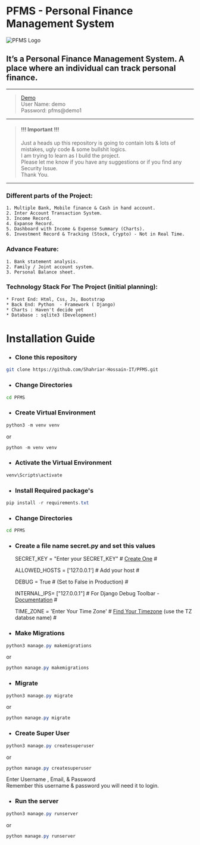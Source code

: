 
# PFMS - Personal Finance Management System

![PFMS Logo](https://shahriarhossain.com/pfms.shahriarhossain.com/Asset/Image/PFMS.png)

## It’s a Personal Finance Management System. A place where an individual can track personal finance. 
___

> [Demo](https://shahriarhossain1.pythonanywhere.com/)  
User Name: demo  
Password: pfms@demo1
___

> #### !!! Important !!!
> Just a heads up this repository is going to contain lots & lots of mistakes, ugly code & some bullshit logics.  
I am trying to learn as I build the project.  
Please let me know if you have any suggestions or if you find any Security Issue.  
Thank You.
___

### Different parts of the Project:

    1. Multiple Bank, Mobile finance & Cash in hand account. 
    2. Inter Account Transaction System.
    3. Income Record.
    4. Expanse Record.
    5. Dashboard with Income & Expense Summary (Charts).
    6. Investment Record & Tracking (Stock, Crypto) - Not in Real Time.

### Advance Feature:

    1. Bank statement analysis.
    2. Family / Joint account system.
    3. Personal Balance sheet.


### Technology Stack For The Project (initial planning):

    * Front End: Html, Css, Js, Bootstrap
    * Back End: Python  - Framework ( Django)
    * Charts : Haven't decide yet
    * Database : sqlite3 (Development)

# Installation Guide

* ### Clone this repository
```sh
git clone https://github.com/Shahriar-Hossain-IT/PFMS.git
```
* ### Change Directories
```sh
cd PFMS
```
* ### Create Virtual Environment
```powershell
python3 -m venv venv
```
or
```powershell
python -m venv venv
```
* ### Activate the Virtual Environment
```powershell
venv\Scripts\activate
```
* ### Install Required package's
```powershell
pip install -r requirements.txt
```
* ### Change Directories
```sh
cd PFMS
```

* ### Create a file name secret.py and set this values

    SECRET_KEY = "Enter your SECRET_KEY" # [Create One](https://miniwebtool.com/django-secret-key-generator/)  #  

    ALLOWED_HOSTS = ['127.0.0.1']  # Add your host #

    DEBUG = True # (Set to False in Production) #  

    INTERNAL_IPS= ["127.0.0.1"]  # For Django Debug Toolbar - [Documentation](https://django-debug-toolbar.readthedocs.io/en/latest/)  #  

    TIME_ZONE = 'Enter Your Time Zone' # [Find Your Timezone](https://en.wikipedia.org/wiki/List_of_tz_database_time_zones)  (use the TZ databse name)  #  

* ### Make Migrations
```powershell
python3 manage.py makemigrations
```
or
```powershell
python manage.py makemigrations
```
* ### Migrate
```powershell
python3 manage.py migrate
```
or
```powershell
python manage.py migrate
```

* ### Create Super User
```powershell
python3 manage.py createsuperuser
```
or
```powershell
python manage.py createsuperuser
```
Enter Username , Email, & Password  
Remember this username & password you will need it to login.

* ### Run the server
```powershell
python3 manage.py runserver
```
or
```powershell
python manage.py runserver
```




